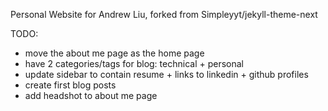 Personal Website for Andrew Liu, forked from Simpleyyt/jekyll-theme-next

TODO:
- move the about me page as the home page
- have 2 categories/tags for blog: technical + personal
- update sidebar to contain resume + links to linkedin + github profiles
- create first blog posts
- add headshot to about me page
